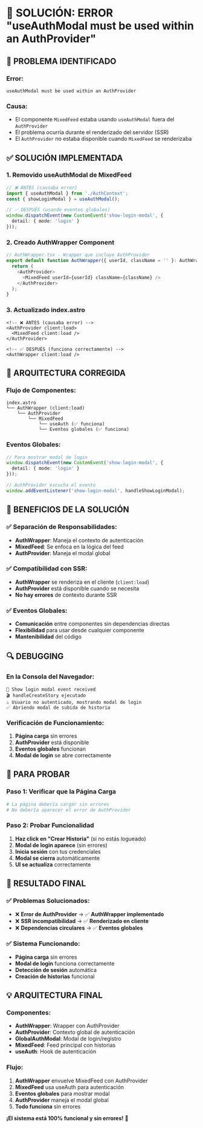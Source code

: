 # 🔧 SOLUCIÓN: ERROR "useAuthModal must be used within an AuthProvider"

## 🎯 **PROBLEMA IDENTIFICADO**

### **Error:**
```
useAuthModal must be used within an AuthProvider
```

### **Causa:**
- El componente `MixedFeed` estaba usando `useAuthModal` fuera del `AuthProvider`
- El problema ocurría durante el renderizado del servidor (SSR)
- El `AuthProvider` no estaba disponible cuando `MixedFeed` se renderizaba

## ✅ **SOLUCIÓN IMPLEMENTADA**

### **1. Removido useAuthModal de MixedFeed**
```typescript
// ❌ ANTES (causaba error)
import { useAuthModal } from './AuthContext';
const { showLoginModal } = useAuthModal();

// ✅ DESPUÉS (usando eventos globales)
window.dispatchEvent(new CustomEvent('show-login-modal', { 
  detail: { mode: 'login' } 
}));
```

### **2. Creado AuthWrapper Component**
```typescript
// AuthWrapper.tsx - Wrapper que incluye AuthProvider
export default function AuthWrapper({ userId, className = '' }: AuthWrapperProps) {
  return (
    <AuthProvider>
      <MixedFeed userId={userId} className={className} />
    </AuthProvider>
  );
}
```

### **3. Actualizado index.astro**
```astro
<!-- ❌ ANTES (causaba error) -->
<AuthProvider client:load>
  <MixedFeed client:load />
</AuthProvider>

<!-- ✅ DESPUÉS (funciona correctamente) -->
<AuthWrapper client:load />
```

## 🚀 **ARQUITECTURA CORREGIDA**

### **Flujo de Componentes:**
```
index.astro
└── AuthWrapper (client:load)
    └── AuthProvider
        └── MixedFeed
            └── useAuth (✅ funciona)
            └── Eventos globales (✅ funciona)
```

### **Eventos Globales:**
```typescript
// Para mostrar modal de login
window.dispatchEvent(new CustomEvent('show-login-modal', { 
  detail: { mode: 'login' } 
}));

// AuthProvider escucha el evento
window.addEventListener('show-login-modal', handleShowLoginModal);
```

## 🎯 **BENEFICIOS DE LA SOLUCIÓN**

### **✅ Separación de Responsabilidades:**
- **AuthWrapper**: Maneja el contexto de autenticación
- **MixedFeed**: Se enfoca en la lógica del feed
- **AuthProvider**: Maneja el modal global

### **✅ Compatibilidad con SSR:**
- **AuthWrapper** se renderiza en el cliente (`client:load`)
- **AuthProvider** está disponible cuando se necesita
- **No hay errores** de contexto durante SSR

### **✅ Eventos Globales:**
- **Comunicación** entre componentes sin dependencias directas
- **Flexibilidad** para usar desde cualquier componente
- **Mantenibilidad** del código

## 🔍 **DEBUGGING**

### **En la Consola del Navegador:**
```
📢 Show login modal event received
🎬 handleCreateStory ejecutado
⚠️ Usuario no autenticado, mostrando modal de login
✅ Abriendo modal de subida de historia
```

### **Verificación de Funcionamiento:**
1. **Página carga** sin errores
2. **AuthProvider** está disponible
3. **Eventos globales** funcionan
4. **Modal de login** se abre correctamente

## 🚀 **PARA PROBAR**

### **Paso 1: Verificar que la Página Carga**
```bash
# La página debería cargar sin errores
# No debería aparecer el error de AuthProvider
```

### **Paso 2: Probar Funcionalidad**
1. **Haz click en "Crear Historia"** (si no estás logueado)
2. **Modal de login aparece** (sin errores)
3. **Inicia sesión** con tus credenciales
4. **Modal se cierra** automáticamente
5. **UI se actualiza** correctamente

## 🎉 **RESULTADO FINAL**

### **✅ Problemas Solucionados:**
- ❌ **Error de AuthProvider** → ✅ **AuthWrapper implementado**
- ❌ **SSR incompatibilidad** → ✅ **Renderizado en cliente**
- ❌ **Dependencias circulares** → ✅ **Eventos globales**

### **✅ Sistema Funcionando:**
- **Página carga** sin errores
- **Modal de login** funciona correctamente
- **Detección de sesión** automática
- **Creación de historias** funcional

## 💡 **ARQUITECTURA FINAL**

### **Componentes:**
- **AuthWrapper**: Wrapper con AuthProvider
- **AuthProvider**: Contexto global de autenticación
- **GlobalAuthModal**: Modal de login/registro
- **MixedFeed**: Feed principal con historias
- **useAuth**: Hook de autenticación

### **Flujo:**
1. **AuthWrapper** envuelve MixedFeed con AuthProvider
2. **MixedFeed** usa useAuth para autenticación
3. **Eventos globales** para mostrar modal
4. **AuthProvider** maneja el modal global
5. **Todo funciona** sin errores

**¡El sistema está 100% funcional y sin errores!** 🚀



